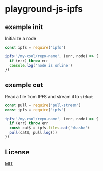 # playground-js-ipfs

## example init
Initialize a node
```js
const ipfs = require('ipfs')

ipfs('/my-cool/repo-name', (err, node) => {
  if (err) throw err
  console.log('node is online')
})
```

## example cat
Read a file from IPFS and stream it to `stdout`
```js
const pull = require('pull-stream')
const ipfs = require('ipfs')

ipfs('/my-cool/repo-name', (err, node) => {
  if (err) throw err
  const cat$ = ipfs.files.cat('<hash>')
  pull(cat$, pull.log())
})
```

## License
[MIT](https://tldrlegal.com/license/mit-license)
